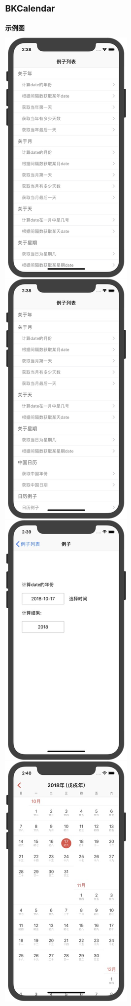 # BKCalendar

## 示例图

![image](https://github.com/FOREVERIDIOT/BKCalendar/blob/master/Images/1.png)
![image](https://github.com/FOREVERIDIOT/BKCalendar/blob/master/Images/2.png)
![image](https://github.com/FOREVERIDIOT/BKCalendar/blob/master/Images/3.png)
![image](https://github.com/FOREVERIDIOT/BKCalendar/blob/master/Images/4.png)
